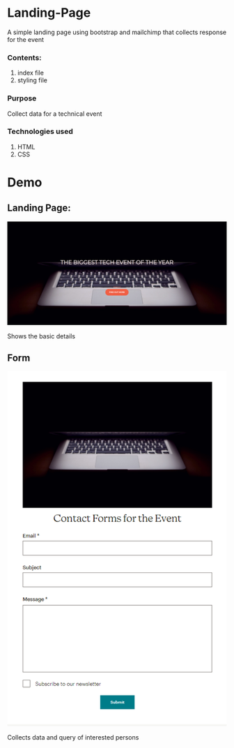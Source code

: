 # Landing-Page
A simple landing page using bootstrap and mailchimp that collects response for the event

### Contents:
1. index file
2. styling file

### Purpose

 Collect data for a technical event
 
 
 ### Technologies used
 1. HTML
 2. CSS
 
 # Demo
 ## Landing Page:
 
 ![](image/pic2.png)
 
 Shows the basic details
 
 ## Form
 ![](image/pic1.png)
 
 Collects data and query of interested persons
